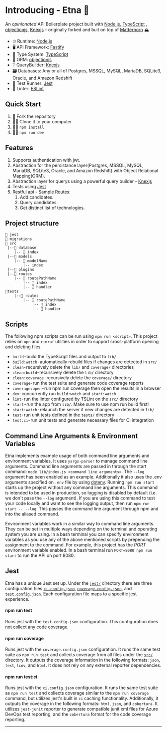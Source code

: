 # Introducing - Etna 🌋

An _opinionated_ API Boilerplate project built with [Node.js](https://nodejs.org/en/), [TypeScript](https://www.typescriptlang.org/) , [objectionjs](https://vincit.github.io/objection.js/), [Knexjs](https://knexjs.org/) - originally forked and buit on top of [Matterhorn](https://github.com/MatterhornDev/matterhorn) 🏔️

- ⏱ Runtime: [Node.js](https://nodejs.org/en/)
- 🖥 API Framework: [Fastify](https://www.fastify.io/)
- 🔏 Type System: [TypeScript](https://www.typescriptlang.org/)
- 📎 ORM: [objectionjs](https://vincit.github.io/objection.js/)
- ❔ QueryBuilder: [Knexjs](https://knexjs.org/)
- 🗃️ Databases: Any or all of Postgres, MSSQL, MySQL, MariaDB, SQLite3, Oracle, and Amazon Redshift
- 🧪 Test Runner: [Jest](https://jestjs.io/)
- 👕 Linter: [ESLint](https://eslint.org/)

## Quick Start

1. 🍴 Fork the repository
2. 👯‍♀️ Clone it to your computer
3. 🏃‍♀️ `npm install`
4. 🏃‍♀️ `npm run dev`

## Features

1. Supports authentication with jwt.
2. Abstraction for the persistance layer(Postgres, MSSQL, MySQL, MariaDB, SQLite3, Oracle, and Amazon Redshift) with Object Relational Mapping(ORM).
3. Abstraction layer for querys using a powerful query builder - [Knexjs](https://knexjs.org/)
4. Tests using [Jest](https://jestjs.io/)
5. Restful api - Sample Routes:
   1. Add candidates.
   2. Query candidates.
   3. Get distinct list of technologies.

## Project structure

```
📂 jest
📂 migrations
📂 src
 |--📂 database
    |-- 📄 index
 |--📂 models
    |-- 📂 modelName
        |-- index
 |--📂 plugins
 |--📂 routes
    |-- 📂 routePathName
        |-- 📄 index
        |-- 📄 handler
📂tests
    |--📂 routes
        |-- 📂 routePathName
            |-- 📄 index
            |-- 📄 handler
```

## Scripts

The following npm scripts can be run using `npm run <script>`. This project relies on `opn` and `rimraf` utilities in order to support cross-platform opening and deleting files.

- `build` - build the TypeScript files and output to `lib/`
- `build:watch` - automatically rebuild files if changes are detected in `src/`
- `clean`- recursively delete the `lib/` and `coverage/` directories
- `clean:build`- recursively delete the `lib/` directory
- `clean:coverage` - recursively delete the `coverage/` directory
- `coverage`- run the test suite and generate code coverage reports
- `coverage:open` - run npm run coverage then open the results in a browser
- `dev`- concurrently run `build:watch` and `start:watch`
- `lint`- run the linter configured by TSLint on the `src/` directory
- `start` - run the app from `lib/`. Make sure to use npm run build first!
- `start:watch` - relaunch the server if new changes are detected in `lib/`
- `test`- run unit tests defined in the `tests/` directory
- `test:ci`- run unit tests and generate necessary files for CI integration

## Command Line Arguments & Environment Variables

Etna implements example usage of both command line arguments and environment variables. It uses `yargs-parser` to manage command line arguments. Command line arguments are passed in through the start command: `node lib/index.js <command line arguments>`. The `--log` argument has been enabled as an example. Additionally it also uses the .env arguments specified on `.env` file by using [dotenv](https://github.com/motdotla/dotenv). Running `npm run start` starts up the project without any command line arguments. This command is intended to be used in production, so logging is disabled by default (i.e. we don't pass the `--log` argument). If you are using this command to test your code locally and want to see the logging output, then run `npm run start -- --log`. This passes the command line argument through npm and into the aliased command.

Environment variables work in a similar way to command line arguments. They can be set in multiple ways depending on the terminal and operating system you are using. In a bash terminal you can specify environment variables as you use any of the above mentioned scripts by prepending the assignment to the command. For example, this project has the _PORT_ environment variable enabled. In a bash terminal run `PORT=8080 npm run start` to run the API on port 8080.

## Jest

Etna has a unique Jest set up. Under the [`jest/`](./jest) directory there are three configuration files [`ci.config.json`](./jest/ci.config.json), [`coverage.config.json`](./jest/coverage.config.json), and [`test.config.json`](./jest/test.config.json). Each configuration file maps to a specific jest experience.

#### npm run test

Runs jest with the `test.config.json` configuration. This configuration does not collect any code coverage.

#### npm run coverage

Runs jest with the `coverage.config.json` configuration. It runs the same test suite as `npm run test` and collects coverage from all files under the [`src/`](./src) directory. It outputs the coverage information in the following formats: `json`, `text`, `lcov`, and `html`. It does not rely on any external reporter dependencies.

#### npm run test:ci

Runs jest with the `ci.config.json` configuration. It runs the same test suite as `npm run test` and collects coverage similar to the `npm run coverage` command, but utilizes jest's built in `ci` caching functionality. Additionally, it outputs the coverage in the following formats: `html`, `json`, and `cobertura`. It utilizes `jest-junit` reporter to generate compatible junit xml files for Azure DevOps test reporting, and the `cobertura` format for the code coverage reporting.

<hr>
